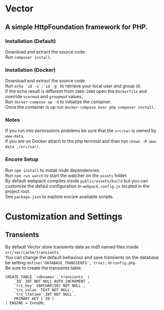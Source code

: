 # Vector
## A simple HttpFoundation framework for PHP.  

### Installation (Default)
Download and extract the source code.  
Run `` composer install ``.  

### Installation (Docker)
Download and extract the source code.  
Run `` echo `id -u`:`id -g` `` to retrieve your local user and group id.  
If the echo result is different from `` 1000:1000 `` open the `` Dockerfile `` and override `` usermod `` and `` groupmod `` values.  
Run `` docker-compose up -d `` to initialize the container.  
Once the container is up run `` docker-compose exec php composer install ``.  

### Notes
If you run into permissions problems be sure that the `` src/var `` is owned by `` www-data ``.  
If you are on Docker attach to the php terminal and than run `` chown -R www-data ./src/var/ ``.  

### Encore Setup
Run `` npm install `` to install node dependencies.  
Run `` npm run watch ``  to start the watcher on the `` assets `` folder.  
By default webpack compiles inside `` public/assets/build `` but you can customize the defaul configuration in `` webpack.config.js `` located in the project root.  
See `` package.json `` to explore encore available scripts.  

# Customization and Settings
## Transients
By default Vector store transients data as md5 named files inside `` src/var/cache/transients ``.  
You can change the default behaviour and save transients on the database be setting `` define('DATABASE_TRANSIENTS', true); `` in `` config.php ``.  
Be sure to create the transients table.
```
CREATE TABLE `<dbname>`.`transients` (
    `ID` INT NOT NULL AUTO_INCREMENT , 
    `trs_key` VARCHAR(50) NOT NULL , 
    `trs_value` TEXT NOT NULL , 
    `trs_ltmtime` INT NOT NULL , 
    PRIMARY KEY (`ID`)
) ENGINE = InnoDB; 
```
